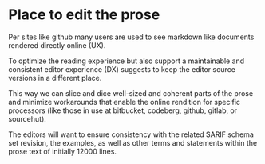 # Place to edit the prose

Per sites like github many users are used to see markdown like documents rendered directly online (UX).

To optimize the reading experience but also support a maintainable and consistent editor experience (DX) suggests to keep the editor source versions in a different place.

This way we can slice and dice well-sized and coherent parts of the prose and minimize workarounds that enable the online rendition for specific processors (like those in use at bitbucket, codeberg, github, gitlab, or sourcehut).

The editors will want to ensure consistency with the related SARIF schema set revision, the examples, as well as other terms and statements within the prose text of initially 12000 lines.
